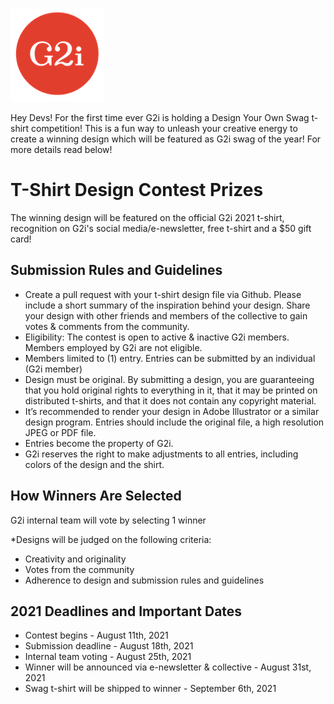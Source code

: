 ![The G2i Logo](https://raw.githubusercontent.com/g2i/code-challenge-static-assets/master/g2i-web-150px.png "The G2i logo")

Hey Devs! For the first time ever G2i is holding a Design Your Own Swag t-shirt competition! This is a fun way to unleash your creative energy to create a winning design which will be featured as G2i swag of the year! For more details read below!

# T-Shirt Design Contest Prizes
The winning design will be featured on the official G2i 2021 t-shirt, recognition on G2i's social media/e-newsletter, free t-shirt and a $50 gift card!

## Submission Rules and Guidelines
- Create a pull request with your t-shirt design file via Github. Please include a short summary of the inspiration behind your design. Share your design with other friends and members of the collective to gain votes & comments from the community.
- Eligibility: The contest is open to active & inactive G2i members. Members employed by G2i are not eligible.
- Members limited to (1) entry. Entries can be submitted by an individual (G2i member)
- Design must be original. By submitting a design, you are guaranteeing that you hold original rights to everything in it, that it may be printed on distributed t-shirts, and that it does not contain any copyright material.
- It’s recommended to render your design in Adobe Illustrator or a similar design program. Entries should include the original file, a high resolution JPEG or PDF file.
- Entries become the property of G2i.
- G2i reserves the right to make adjustments to all entries, including colors of the design and the shirt.

## How Winners Are Selected
G2i internal team will vote by selecting 1 winner

*Designs will be judged on the following criteria:
- Creativity and originality
- Votes from the community
- Adherence to design and submission rules and guidelines

## 2021 Deadlines and Important Dates
- Contest begins - August 11th, 2021
- Submission deadline - August 18th, 2021
- Internal team voting - August 25th, 2021
- Winner will be announced via e-newsletter & collective - August 31st, 2021
- Swag t-shirt will be shipped to winner - September 6th, 2021 
